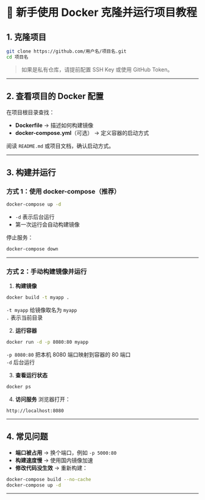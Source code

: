 # 🐳 新手使用 Docker 克隆并运行项目教程

## 1. 克隆项目
```bash
git clone https://github.com/用户名/项目名.git
cd 项目名
```
> 如果是私有仓库，请提前配置 SSH Key 或使用 GitHub Token。

---

## 2. 查看项目的 Docker 配置
在项目根目录查找：
- **Dockerfile** → 描述如何构建镜像
- **docker-compose.yml**（可选） → 定义容器的启动方式

阅读 `README.md` 或项目文档，确认启动方式。

---

## 3. 构建并运行

### 方式 1：使用 docker-compose（推荐）
```bash
docker-compose up -d
```
- `-d` 表示后台运行  
- 第一次运行会自动构建镜像  

停止服务：
```bash
docker-compose down
```

---

### 方式 2：手动构建镜像并运行
1. **构建镜像**
```bash
docker build -t myapp .
```
`-t myapp` 给镜像取名为 `myapp`  
`.` 表示当前目录

2. **运行容器**
```bash
docker run -d -p 8080:80 myapp
```
`-p 8080:80` 把本机 8080 端口映射到容器的 80 端口  
`-d` 后台运行

3. **查看运行状态**
```bash
docker ps
```

4. **访问服务**
浏览器打开：
```
http://localhost:8080
```

---

## 4. 常见问题
- **端口被占用** → 换个端口，例如 `-p 5000:80`
- **构建速度慢** → 使用国内镜像加速
- **修改代码没生效** → 重新构建：
```bash
docker-compose build --no-cache
docker-compose up -d
```

---
